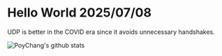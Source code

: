 # Hello World 2025/07/08

UDP is better in the COVID era since it avoids unnecessary handshakes.

![PoyChang's github stats](https://github-readme-stats.vercel.app/api?username=poychang&show_icons=true&theme=dracula)

